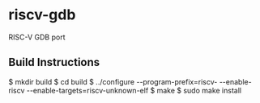 riscv-gdb
=========

RISC-V GDB port

Build Instructions
------------------
$ mkdir build
$ cd build
$ ../configure --program-prefix=riscv- --enable-riscv --enable-targets=riscv-unknown-elf
$ make
$ sudo make install
